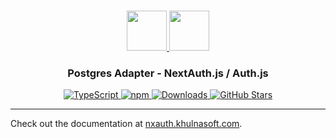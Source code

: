 <p align="center">
  <br/>
  <a href="https://nxauth.khulnasoft.com" target="_blank">
    <img height="64px" src="https://nxauth.khulnasoft.com/img/logo-sm.png" />
  </a>
  <a href="https://www.postgresql.org/" target="_blank">
    <img height="64px" src="https://nxauth.khulnasoft.com/img/adapters/pg.svg"/>
  </a>
  <h3 align="center"><b>Postgres Adapter</b> - NextAuth.js / Auth.js</a></h3>
  <p align="center" style="align: center;">
    <a href="https://npm.im/@nxauth/pg-adapter">
      <img src="https://img.shields.io/badge/TypeScript-blue?style=flat-square" alt="TypeScript" />
    </a>
    <a href="https://npm.im/@nxauth/pg-adapter">
      <img alt="npm" src="https://img.shields.io/npm/v/@nxauth/pg-adapter?color=green&label=@nxauth/pg-adapter&style=flat-square">
    </a>
    <a href="https://www.npmtrends.com/@nxauth/pg-adapter">
      <img src="https://img.shields.io/npm/dm/@nxauth/pg-adapter?label=%20downloads&style=flat-square" alt="Downloads" />
    </a>
    <a href="https://github.com/khulnasoft/nxauth/stargazers">
      <img src="https://img.shields.io/github/stars/khulnasoft/nxauth?style=flat-square" alt="GitHub Stars" />
    </a>
  </p>
</p>

---

Check out the documentation at [nxauth.khulnasoft.com](https://nxauth.khulnasoft.com/reference/adapter/pg).
